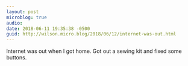 ```yaml
---
layout: post
microblog: true
audio: 
date: 2018-06-11 19:35:38 -0500
guid: http://wilson.micro.blog/2018/06/12/internet-was-out.html
---
```

Internet was out when I got home. Got out a sewing kit and fixed some buttons. 
